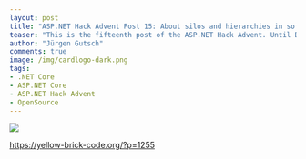 ```yaml
---
layout: post
title: "ASP.NET Hack Advent Post 15: About silos and hierarchies in software development"
teaser: "This is the fifteenth post of the ASP.NET Hack Advent. Until December 24th I'm going to post a link to a good community resource per day and a few lines about it."
author: "Jürgen Gutsch"
comments: true
image: /img/cardlogo-dark.png
tags: 
- .NET Core
- ASP.NET Core
- ASP.NET Hack Advent
- OpenSource
---
```


![]({{site.baseurl}}/img/advent/advent.jpg)

https://yellow-brick-code.org/?p=1255

